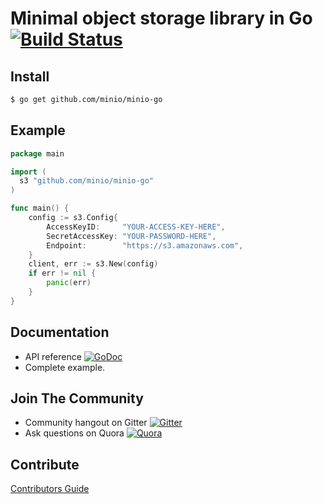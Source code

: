 # Minimal object storage library in Go [![Build Status](https://travis-ci.org/minio/minio-go.svg)](https://travis-ci.org/minio/minio-go)

## Install

```sh
$ go get github.com/minio/minio-go
```
## Example

```go
package main

import (
  s3 "github.com/minio/minio-go"
)

func main() {
	config := s3.Config{
		AccessKeyID:     "YOUR-ACCESS-KEY-HERE",
		SecretAccessKey: "YOUR-PASSWORD-HERE",
		Endpoint:        "https://s3.amazonaws.com",
	}
	client, err := s3.New(config)
	if err != nil {
	    panic(err)
	}
}
```

## Documentation

* API reference [![GoDoc](http://img.shields.io/badge/go-documentation-blue.svg?style=flat-square)](http://godoc.org/github.com/minio/minio-go)
* Complete example.

## Join The Community
* Community hangout on Gitter    [![Gitter](https://badges.gitter.im/Join%20Chat.svg)](https://gitter.im/minio/minio?utm_source=badge&utm_medium=badge&utm_campaign=pr-badge&utm_content=badge)
* Ask questions on Quora  [![Quora](http://upload.wikimedia.org/wikipedia/commons/thumb/5/57/Quora_logo.svg/55px-Quora_logo.svg.png)](http://www.quora.com/Minio)

## Contribute

[Contributors Guide](./CONTRIBUTING.md)
